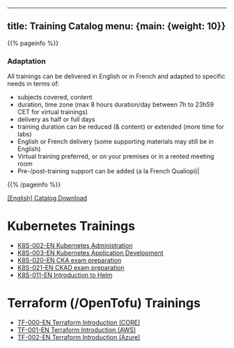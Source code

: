 
---
title: Training Catalog
menu: {main: {weight: 10}}
---

{{% pageinfo %}}
### Adaptation
All trainings can be delivered in English or in French and adapted to specific needs in terms of:
- subjects covered, content
- duration, time zone (max 8 hours duration/day between 7h to 23h59 CET for virtual trainings)
- delivery as half or full days
- training duration can be reduced (& content) or extended (more time for labs)
- English or French delivery (some supporting materials may still be in English)
- Virtual training preferred, or on your premises or in a rented meeting room 
- Pre-/post-training support can be added (a la French Qualiopi)|

{{% /pageinfo %}}

<a class="btn btn-lg btn-secondary me-3 mb-4" href="cv.pdf">
  [English] Catalog Download <i class="fa-regular fa-newspaper"></i>
</a>


# Kubernetes Trainings
- <a href="tr_k8s-002-en_kubernetesadministration/" > K8S-002-EN Kubernetes Administration </a>
- <a href="tr_k8s-003-en_kubernetesapplicationdevelopment/" > K8S-003-EN Kubernetes Application Development </a>
- <a href="tr_k8s-020-en_ckaexampreparation/" > K8S-020-EN CKA exam preparation </a>
- <a href="tr_k8s-021-en_ckadexampreparation/" > K8S-021-EN CKAD exam preparation </a>
- <a href="tr_k8s-011-en_introductiontohelm/" > K8S-011-EN Introduction to Helm </a>

# Terraform (/OpenTofu) Trainings
- <a href="tr_tf-000-en_terraformintroduction(core)/" > TF-000-EN Terraform Introduction (CORE) </a>
- <a href="tr_tf-001-en_terraformintroduction(aws)/" > TF-001-EN Terraform Introduction (AWS) </a>
- <a href="tr_tf-002-en_terraformintroduction(azure)/" > TF-002-EN Terraform Introduction (Azure) </a>
